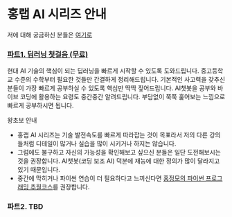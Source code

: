 # 홍랩 AI 시리즈 안내

저에 대해 궁금하신 분들은 [여기로](https://youtu.be/0zL3EVl37Cs)

### [파트1. 딥러닝 첫걸음 (무료)](https://www.honglab.ai/courses/aipt1) 

현대 AI 기술의 핵심이 되는 딥러닝을 빠르게 시작할 수 있도록 도와드립니다. 
중고등학교 수준의 수학부터 필요한 것들만 간결하게 정리해드립니다.
기본적인 사고력을 갖추신 분들이 가장 빠르게 공부하실 수 있도록 핵심만 딱딱 짚어드립니다. 
AI챗봇을 공부와 바이브 코딩에 활용하는 요령도 중간중간 알려드립니다. 
부담없이 쭉쭉 훑어보는 느낌으로 빠르게 공부하시면 됩니다. 

왕초보 안내
- 홍랩 AI 시리즈는 기술 발전속도를 빠르게 따라잡는 것이 목표라서 저의 다른 강의들처럼 디테일이 많거나 실습을 많이 시키거나 하지는 않습니다.
- 그럼에도 불구하고 자신의 가능성을 확인해보고 싶으신 분들은 일단 도전해보시는 것을 권장합니다. AI챗봇(코딩 보조 AI) 덕분에 재능에 대한 정의가 많이 달라지고 있기 때문입니다.
- 중간에 막히거나 파이썬 연습이 더 필요하다고 느끼신다면 [홍정모의 파이썬 프로그래밍 추월코스](https://www.honglab.ai/courses/python)를 권장합니다.

### 파트2. TBD
